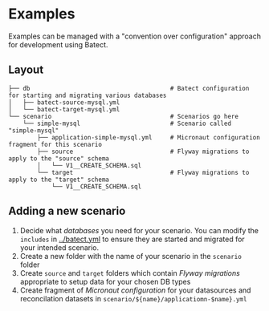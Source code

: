 # Examples

Examples can be managed with a "convention over configuration" approach for development using Batect.

## Layout

```
├── db                                       # Batect configuration for starting and migrating various databases
│   ├── batect-source-mysql.yml
│   └── batect-target-mysql.yml
└── scenario                                 # Scenarios go here
    └── simple-mysql                         # Scenario called "simple-mysql"
        ├── application-simple-mysql.yml     # Micronaut configuration fragment for this scenario 
        ├── source                           # Flyway migrations to apply to the "source" schema
        │   └── V1__CREATE_SCHEMA.sql
        └── target                           # Flyway migrations to apply to the "target" schema
            └── V1__CREATE_SCHEMA.sql
```

## Adding a new scenario

1. Decide what *databases* you need for your scenario. You can modify the `includes` in [../batect.yml](../batect.yml)
   to ensure they are started and migrated for your intended scenario.
2. Create a new folder with the name of your scenario in the `scenario` folder
3. Create `source` and `target` folders which contain *Flyway migrations* appropriate to setup data for your chosen DB
   types
4. Create fragment of *Micronaut configuration* for your datasources and reconcilation datasets
   in `scenario/${name}/applicatiomn-$name}.yml`